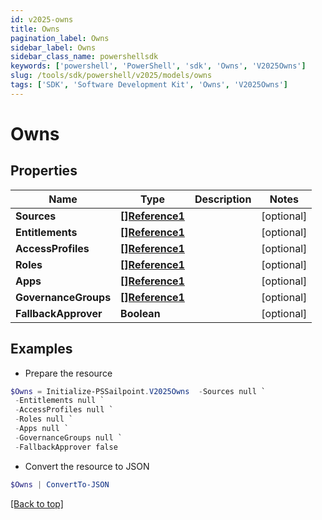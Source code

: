 ```yaml
---
id: v2025-owns
title: Owns
pagination_label: Owns
sidebar_label: Owns
sidebar_class_name: powershellsdk
keywords: ['powershell', 'PowerShell', 'sdk', 'Owns', 'V2025Owns'] 
slug: /tools/sdk/powershell/v2025/models/owns
tags: ['SDK', 'Software Development Kit', 'Owns', 'V2025Owns']
---
```



# Owns

## Properties

Name | Type | Description | Notes
------------ | ------------- | ------------- | -------------
**Sources** | [**[]Reference1**](reference1) |  | [optional] 
**Entitlements** | [**[]Reference1**](reference1) |  | [optional] 
**AccessProfiles** | [**[]Reference1**](reference1) |  | [optional] 
**Roles** | [**[]Reference1**](reference1) |  | [optional] 
**Apps** | [**[]Reference1**](reference1) |  | [optional] 
**GovernanceGroups** | [**[]Reference1**](reference1) |  | [optional] 
**FallbackApprover** | **Boolean** |  | [optional] 

## Examples

- Prepare the resource
```powershell
$Owns = Initialize-PSSailpoint.V2025Owns  -Sources null `
 -Entitlements null `
 -AccessProfiles null `
 -Roles null `
 -Apps null `
 -GovernanceGroups null `
 -FallbackApprover false
```

- Convert the resource to JSON
```powershell
$Owns | ConvertTo-JSON
```


[[Back to top]](#) 


